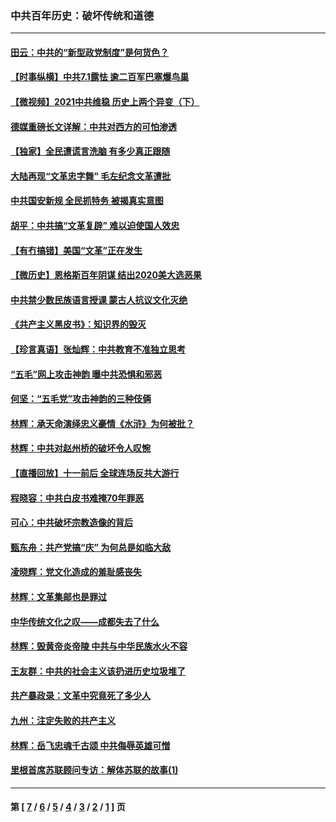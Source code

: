 ### 中共百年历史：破坏传统和道德
---
#### [田云：中共的“新型政党制度”是何货色？](../../pages/nf1176114/n13049010.md?06270430) 
#### [【时事纵横】中共7.1露怯 逾二百军巴塞爆鸟巢](../../pages/nf1176114/n13043076.md?06270430) 
#### [【微视频】2021中共维稳 历史上两个异变（下）](../../pages/nf1176114/n13042288.md?06270430) 
#### [德媒重磅长文详解：中共对西方的可怕渗透](../../pages/nf1176114/n13031701.md?06270430) 
#### [【独家】全民遭谎言洗脑 有多少真正跟随](../../pages/nf1176114/n12997170.md?06270430) 
#### [大陆再现“文革忠字舞” 毛左纪念文革遭批](../../pages/nf1176114/n12947385.md?06270430) 
#### [中共国安新规 全民抓特务 被揭真实意图](../../pages/nf1176114/n12911615.md?06270430) 
#### [胡平：中共搞“文革复辟” 难以迫使国人效忠](../../pages/nf1176114/n12905760.md?06270430) 
#### [【有冇搞错】美国“文革”正在发生](../../pages/nf1176114/n12650309.md?06270430) 
#### [【微历史】恩格斯百年阴谋 结出2020美大选恶果](../../pages/nf1176114/n12597490.md?06270430) 
#### [中共禁少数民族语言授课 蒙古人抗议文化灭绝](../../pages/nf1176114/n12362711.md?06270430) 
#### [《共产主义黑皮书》：知识界的毁灭](../../pages/nf1176114/n12198436.md?06270430) 
#### [【珍言真语】张灿辉：中共教育不准独立思考](../../pages/nf1176114/n12116869.md?06270430) 
#### [“五毛”网上攻击神韵 曝中共恐惧和邪恶](../../pages/nf1176114/n11676030.md?06270430) 
#### [何坚：“五毛党”攻击神韵的三种伎俩](../../pages/nf1176114/n11676839.md?06270430) 
#### [林辉：承天命演绎忠义豪情《水浒》为何被批？](../../pages/nf1176114/n11660999.md?06270430) 
#### [林辉：中共对赵州桥的破坏令人叹惋](../../pages/nf1176114/n11622063.md?06270430) 
#### [【直播回放】十一前后 全球连场反共大游行](../../pages/nf1176114/n11544233.md?06270430) 
#### [程晓容：中共白皮书难掩70年罪恶](../../pages/nf1176114/n11552335.md?06270430) 
#### [可心：中共破坏宗教造像的背后](../../pages/nf1176114/n11518358.md?06270430) 
#### [甄东舟：共产党搞“庆” 为何总是如临大敌](../../pages/nf1176114/n11509183.md?06270430) 
#### [凌晓辉：党文化造成的羞耻感丧失](../../pages/nf1176114/n11485526.md?06270430) 
#### [林辉：文革集邮也是罪过](../../pages/nf1176114/n11362608.md?06270430) 
#### [中华传统文化之叹——成都失去了什么](../../pages/nf1176114/n11092294.md?06270430) 
#### [林辉：毁黄帝炎帝陵 中共与中华民族水火不容](../../pages/nf1176114/n11061288.md?06270430) 
#### [王友群：中共的社会主义该扔进历史垃圾堆了](../../pages/nf1176114/n11038771.md?06270430) 
#### [共产暴政录：文革中究竟死了多少人](../../pages/nf1176114/n11000879.md?06270430) 
#### [九州：注定失败的共产主义](../../pages/nf1176114/n10995753.md?06270430) 
#### [林辉：岳飞忠魂千古颂 中共侮辱英雄可憎](../../pages/nf1176114/n10990583.md?06270430) 
#### [里根首席苏联顾问专访：解体苏联的故事(1)](../../pages/nf1176114/n10927121.md?06270430) 

---
#### 第 [ [7](./7.md?06270430) / [6](./6.md?06270430) / [5](./5.md?06270430) / [4](./4.md?06270430) / [3](./3.md?06270430) / [2](./2.md?06270430) / [1](./1.md?06270430) ] 页
